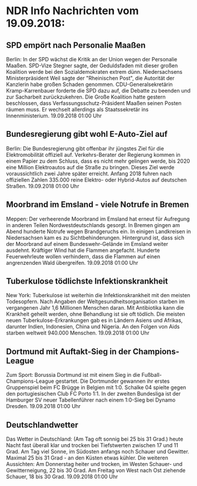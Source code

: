 # NDR Info Nachrichten vom 19.09.2018:


## SPD empört nach Personalie Maaßen
Berlin: In der SPD wächst die Kritik an der Union wegen der Personalie Maaßen. SPD-Vize Stegner sagte, der Geduldsfaden mit dieser großen Koalition werde bei den Sozialdemokraten extrem dünn. Niedersachsens Ministerpräsident Weil sagte der "Rheinischen Post", die Autorität der Kanzlerin habe großen Schaden genommen. CDU-Generalsekretärin Kramp-Karrenbauer forderte die SPD dazu auf, die Debatte zu beenden und zur Sacharbeit zurückzukehren. Die Große Koalition hatte gestern beschlossen, dass Verfassungsschutz-Präsident Maaßen seinen Posten räumen muss. Er wechselt allerdings als Staatssekretär ins Innenministerium. 19.09.2018 01:00 Uhr 

## Bundesregierung gibt wohl E-Auto-Ziel auf
Berlin: Die Bundesregierung gibt offenbar ihr jüngstes Ziel für die Elektromobilität offiziell auf. Verkehrs-Berater der Regierung kommen in einem Papier zu dem Schluss, dass es nicht mehr gelingen werde, bis 2020 eine Million Elektroautos auf die Straße zu bringen. Dieses Ziel werde voraussichtlich zwei Jahre später erreicht. Anfang 2018 fuhren nach offiziellen Zahlen 335.000 reine Elektro- oder Hybrid-Autos auf deutschen Straßen. 19.09.2018 01:00 Uhr 

## Moorbrand im Emsland - viele Notrufe in Bremen
Meppen: Der verheerende Moorbrand im Emsland hat erneut für Aufregung in anderen Teilen Nordwestdeutschlands gesorgt. In Bremen gingen am Abend hunderte Notrufe wegen Brandgeruchs ein. In einigen Landkreisen in Niedersachsen kam es zu Sichtbehinderungen. Hintergrund ist, dass sich der Moorbrand auf einem Bundeswehr-Gelände im Emsland weiter ausdehnt. Kräftiger Wind hat die Flammen angefacht. Hunderte Feuerwehrleute wollen verhindern, dass die Flammen auf einen angrenzenden Wald übergreifen. 19.09.2018 01:00 Uhr 

## Tuberkulose tödlichste Infektionskrankheit
New York:	Tuberkulose ist weiterhin die Infektionskrankheit mit den meisten Todesopfern. Nach Angaben der Weltgesundheitsorganisation starben im vergangenen Jahr 1,6 Millionen Menschen daran. Mit Antibiotika kann die Krankheit geheilt werden, ohne Behandlung ist sie oft tödlich. Die meisten neuen Tuberkulose-Erkrankungen gab es in Ländern Asiens und Afrikas, darunter Indien, Indonesien, China und Nigeria. An den Folgen von Aids starben weltweit 940.000 Menschen. 19.09.2018 01:00 Uhr 

## Dortmund mit Auftakt-Sieg in der Champions-League
Zum Sport:	Borussia Dortmund ist mit einem Sieg in die Fußball-Champions-League gestartet. Die Dortmunder gewannen ihr erstes Gruppenspiel beim FC Brügge in Belgien mit 1:0. Schalke 04 spielte gegen den portugiesischen Club FC Porto 1:1. In der zweiten Bundesliga ist der Hamburger SV neuer Tabellenführer nach einem 1:0-Sieg bei Dynamo Dresden. 19.09.2018 01:00 Uhr 

## Deutschlandwetter
Das Wetter in Deutschland:
(Am Tag oft sonnig bei 25 bis 31 Grad.) heute Nacht fast überall klar und trocken bei Tiefstwerten zwischen 17 und 11 Grad. Am Tag viel Sonne, im Südosten anfangs noch Schauer und Gewitter. Maximal 25 bis 31 Grad - an den Küsten etwas kühler. Die weiteren Aussichten: Am Donnerstag heiter und trocken, im Westen Schauer- und Gewitterneigung, 22 bis 30 Grad. Am Freitag von West nach Ost ziehende Schauer, 18 bis 30 Grad. 19.09.2018 01:00 Uhr 
